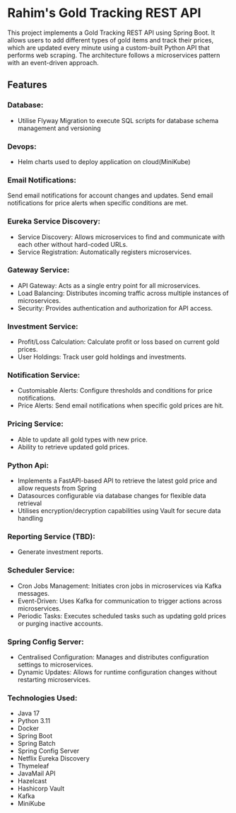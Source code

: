
# Rahim's Gold Tracking REST API

This project implements a Gold Tracking REST API using Spring Boot. It allows users to add different types of gold items and track their prices, which are updated every minute using a custom-built Python API that performs web scraping. The architecture follows a microservices pattern with an event-driven approach.

## Features
### Database:
- Utilise Flyway Migration to execute SQL scripts for database schema management and versioning

### Devops:
- Helm charts used to deploy application on cloud(MiniKube)

### Email Notifications:
Send email notifications for account changes and updates.
Send email notifications for price alerts when specific conditions are met.

### Eureka Service Discovery:
- Service Discovery: Allows microservices to find and communicate with each other without hard-coded URLs.
- Service Registration: Automatically registers microservices.

### Gateway Service:
- API Gateway: Acts as a single entry point for all microservices.
- Load Balancing: Distributes incoming traffic across multiple instances of microservices.
- Security: Provides authentication and authorization for API access.

### Investment Service:
- Profit/Loss Calculation: Calculate profit or loss based on current gold prices.
- User Holdings: Track user gold holdings and investments.

### Notification Service:
- Customisable Alerts: Configure thresholds and conditions for price notifications.
- Price Alerts: Send email notifications when specific gold prices are hit.

### Pricing Service:
- Able to update all gold types with new price.
- Ability to retrieve updated gold prices.

### Python Api:
- Implements a FastAPI-based API to retrieve the latest gold price and allow requests from Spring
- Datasources configurable via database changes for flexible data retrieval
- Utilises encryption/decryption capabilities using Vault for secure data handling

### Reporting Service (TBD):
- Generate investment reports.

### Scheduler Service:
- Cron Jobs Management: Initiates cron jobs in microservices via Kafka messages.
- Event-Driven: Uses Kafka for communication to trigger actions across microservices.
- Periodic Tasks: Executes scheduled tasks such as updating gold prices or purging inactive accounts.

### Spring Config Server:
- Centralised Configuration: Manages and distributes configuration settings to microservices.
- Dynamic Updates: Allows for runtime configuration changes without restarting microservices.

### Technologies Used:
- Java 17
- Python 3.11
- Docker
- Spring Boot
- Spring Batch
- Spring Config Server
- Netflix Eureka Discovery
- Thymeleaf
- JavaMail API
- Hazelcast
- Hashicorp Vault
- Kafka
- MiniKube
